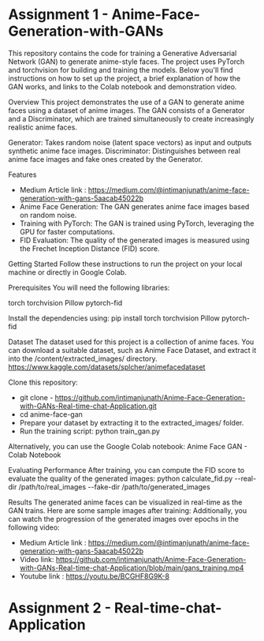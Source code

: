 # Assignment 1 - Anime-Face-Generation-with-GANs

This repository contains the code for training a Generative Adversarial Network (GAN) to generate anime-style faces. The project uses PyTorch and torchvision for building and training the models. Below you'll find instructions on how to set up the project, a brief explanation of how the GAN works, and links to the Colab notebook and demonstration video.

Overview
This project demonstrates the use of a GAN to generate anime faces using a dataset of anime images. The GAN consists of a Generator and a Discriminator, which are trained simultaneously to create increasingly realistic anime faces.

Generator: Takes random noise (latent space vectors) as input and outputs synthetic anime face images.
Discriminator: Distinguishes between real anime face images and fake ones created by the Generator.

Features
* Medium Article link : https://medium.com/@intimanjunath/anime-face-generation-with-gans-5aacab45022b 
* Anime Face Generation: The GAN generates anime face images based on random noise.
* Training with PyTorch: The GAN is trained using PyTorch, leveraging the GPU for faster computations.
* FID Evaluation: The quality of the generated images is measured using the Frechet Inception Distance (FID) score.
  
Getting Started
Follow these instructions to run the project on your local machine or directly in Google Colab.

Prerequisites
You will need the following libraries:

torch
torchvision
Pillow
pytorch-fid

Install the dependencies using: pip install torch torchvision Pillow pytorch-fid

Dataset
The dataset used for this project is a collection of anime faces. You can download a suitable dataset, such as Anime Face Dataset, and extract it into the /content/extracted_images/ directory.
https://www.kaggle.com/datasets/splcher/animefacedataset


Clone this repository:
* git clone - https://github.com/intimanjunath/Anime-Face-Generation-with-GANs-Real-time-chat-Application.git
* cd anime-face-gan
* Prepare your dataset by extracting it to the extracted_images/ folder.
* Run the training script: python train_gan.py

Alternatively, you can use the Google Colab notebook:
Anime Face GAN - Colab Notebook

Evaluating Performance
After training, you can compute the FID score to evaluate the quality of the generated images: python calculate_fid.py --real-dir /path/to/real_images --fake-dir /path/to/generated_images

Results
The generated anime faces can be visualized in real-time as the GAN trains. Here are some sample images after training:
Additionally, you can watch the progression of the generated images over epochs in the following video:

* Medium Article link : https://medium.com/@intimanjunath/anime-face-generation-with-gans-5aacab45022b 
* Video link: https://github.com/intimanjunath/Anime-Face-Generation-with-GANs-Real-time-chat-Application/blob/main/gans_training.mp4 
* Youtube link : https://youtu.be/BCGHF8G9K-8


# Assignment 2 - Real-time-chat-Application 
